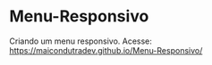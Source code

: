 # Menu-Responsivo
 Criando um menu responsivo.
 Acesse: https://maicondutradev.github.io/Menu-Responsivo/
